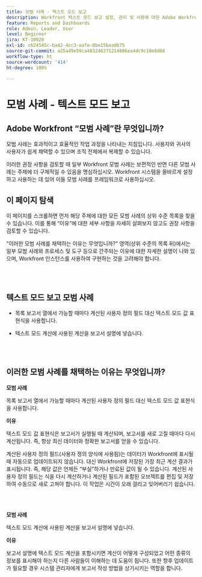 ```yaml
---
title: 모범 사례 - 텍스트 모드 보고
description: Workfront 텍스트 모드 보고 설정, 관리 및 사용에 대한 Adobe Workfront 전문가의 모범 사례 권장 사항을 살펴봅니다.
feature: Reports and Dashboards
role: Admin, Leader, User
level: Beginner
jira: KT-10928
exl-id: c624545c-ba42-4cc3-aafe-8be15baadb75
source-git-commit: a25a49e59ca483246271214886ea4dc9c10e8d66
workflow-type: ht
source-wordcount: '414'
ht-degree: 100%

---
```


# 모범 사례 - 텍스트 모드 보고

## Adobe Workfront “모범 사례”란 무엇입니까?

모범 사례는 효과적이고 효율적인 작업 과정을 나타내는 지침입니다. 사용자와 귀사의 사용자가 쉽게 채택할 수 있으며 조직 전체에서 복제할 수 있습니다.

이러한 권장 사항을 검토할 때 일부 Workfront 모범 사례는 보편적인 반면 다른 모범 사례는 주제에 더 구체적일 수 있음을 명심하십시오. Workfront 시스템을 올바르게 설정하고 사용하는 데 있어 이들 모범 사례를 프레임워크로 사용하십시오.

## 이 페이지 탐색

이 페이지를 스크롤하면 먼저 해당 주제에 대한 모든 모범 사례의 상위 수준 목록을 찾을 수 있습니다. 이를 통해 “이유”에 대한 세부 사항을 자세히 살펴보지 않고도 권장 사항을 검토할 수 있습니다.

“이러한 모범 사례를 채택하는 이유는 무엇입니까?” 영역(상위 수준의 목록 뒤)에서는 일부 모범 사례와 프로세스 및 도구 등으로 간주되는 이유에 대한 자세한 설명이 나와 있으며, Workfront 인스턴스를 사용하여 구현하는 것을 고려해야 합니다.

</br>
</br>

## 텍스트 모드 보고 모범 사례

* 목록 보고서 열에서 가능할 때마다 계산된 사용자 정의 필드 대신 텍스트 모드 값 표현식을 사용합니다.

* 텍스트 모드 계산에 사용된 계산을 보고서 설명에 넣습니다.

</br>
</br>

## 이러한 모범 사례를 채택하는 이유는 무엇입니까?

**모범 사례**

목록 보고서 열에서 가능할 때마다 계산된 사용자 정의 필드 대신 텍스트 모드 값 표현식을 사용합니다.



**이유**

텍스트 모드 값 표현식은 보고서가 실행될 때 계산되며, 보고서를 새로 고칠 때마다 다시 계산됩니다. 즉, 항상 최신 데이터와 정확한 보고서를 얻을 수 있습니다.



계산된 사용자 정의 필드(사용자 정의 양식에 사용됨)는 데이터가 Workfront에 표시될 때 자동으로 업데이트되지 않습니다. 대신 Workfront에 저장된 가장 최근 계산 결과가 표시됩니다. 즉, 해당 값은 언제든 “부실”하거나 만료된 값이 될 수 있습니다. 계산된 사용자 정의 필드는 식을 다시 계산하거나 계산된 필드가 포함된 오브젝트를 편집 및 저장하여 수동으로 새로 고쳐야 합니다. 이 작업은 시간이 오래 걸리고 잊어버리기 쉽습니다.


</br>
</br>

**모범 사례**

텍스트 모드 계산에 사용된 계산을 보고서 설명에 넣습니다.



**이유**

보고서 설명에 텍스트 모드 계산을 포함시키면 계산이 어떻게 구성되었고 어떤 종류의 정보를 표시해야 하는지 다른 사람들이 이해하는 데 도움이 됩니다. 또한 향후 업데이트가 필요할 경우 시스템 관리자에게 보고서 작성 방법을 상기시키는 역할을 합니다.
